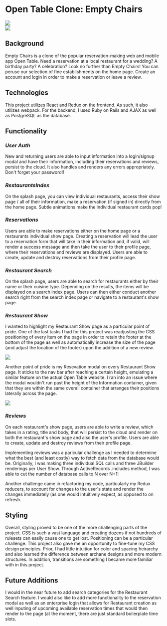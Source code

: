 # Open Table Clone: Empty Chairs

<img src="https://open-table-seeds.s3.us-west-1.amazonaws.com/READMEimgs/first-final.jpg" />
<br/>
<a href="https://empty-chairs.herokuapp.com/#/">
  <img src="https://open-table-seeds.s3.us-west-1.amazonaws.com/READMEimgs/button.png" /> 
</a>
<br/>

## Background

Empty Chairs is a clone of the popular reservation-making web and mobile app Open Table. Need a reservation at a local restaurant for a wedding? A birthday party? A celebration? Look no further than Empty Chairs! You can peruse our selection of fine establishments on the home page. Create an account and login in order to make a reservation or leave a review.

## Technologies

This project utilizes React and Redux on the frontend. As such, it also utilizes webpack. For the backend, I used Ruby on Rails and AJAX as well as PostgreSQL as the database.

## Functionality

### _User Auth_

New and returning users are able to input information into a login/signup modal and have their information, including their reservations and reviews, persist to the cloud. It also handles and renders any errors appropriately. Don't forget your password!!

### _RestaurantsIndex_

On the splash page, you can view individual restaurants, access their show page / all of their information, make a reservation (if signed in) directly from the home page. Subtle animations make the individual restaurant cards pop!

### _Reservations_

Users are able to make reservations either on the home page or a restaurants individual show page. Creating a reservation will lead the user to a reservation form that will take in their information and, if valid, will render a success message and then take the user to their profile page, where their reservations and reviews are displayed. Users are able to create, update and destroy reservations from their profile page.

### _Restaurant Search_

On the splash page, users are able to search for restaurants either by their name or their cuisine type. Depending on the results, the items will be displayed on a search index page. Users can then either conduct another search right from the search index page or navigate to a restaurant's show page.

### _Restaurant Show_

I wanted to highlight my Restaurant Show page as a particular point of pride. One of the last tasks I had for this project was readjusting the CSS positioning of every item on the page in order to retain the footer at the bottom of the page as well as automatically increase the size of the page (and adjust the location of the footer) upon the addition of a new review. 

<img src="https://open-table-seeds.s3.us-west-1.amazonaws.com/READMEimgs/third.png" />

Another point of pride is my Resevation modal on every Restaurant Show page. It sticks to the nav bar after reaching a certain height, emulating a similar feature on the actual Open Table website. I ran into an issue where the modal wouldn't run past the height of the Information container, given that they are within the same overall container that arranges their positions laterally across the page. 

<img src="https://open-table-seeds.s3.us-west-1.amazonaws.com/READMEimgs/fourth.png" />

### _Reviews_

On each restaurant's show page, users are able to write a review, which takes in a rating, title and body, that will persist to the cloud and render on both the restaurant's show page and also the user's profile. Users are able to create, update and destroy reviews from their profile page.

Implementing reviews was a paricular challenge as I needed to determine what the best (and least costly) way to fetch data from the database would be. Originally, I was making three individual SQL calls and three JBuilder renderings per User Show. Through ActiveRecords .includes method, I was able to cut the number of database calls to N over N+1!

Another challenge came in refactoring my code, particularly my Redux reducers, to account for changes to the user's state and render the changes immediately (as one would intuitively expect, as opposed to on refresh.

## Styling

Overall, styling proved to be one of the more challenging parts of the project. CSS is such a vast language and creating dozens if not hundreds of rulesets can easily cause one to get lost. Positioning can be a particular challenge. This project also gave me an opportunity to fine-tune my CSS design principles. Prior, I had little intuition for color and spacing heirarchy and also learned the difference between archane designs and more modern structures. In addition, transitions are something I became more familiar with in this project. 

## Future Additions

I would in the near future to add search categories for the Restaurant Search feature. I would also like to add more functionality to the reservation modal as well as an enterprise login that allows for Restaurant creation as well inputing of upcoming available reservation times that would then render to the page (at the moment, there are just standard boilerplate time slots.
